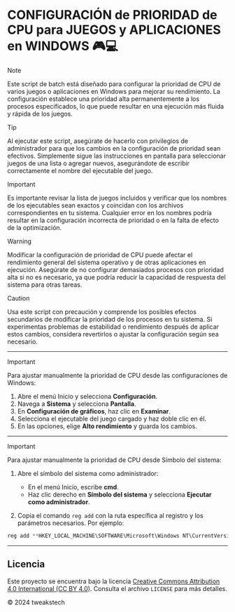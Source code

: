 # CONFIGURACIÓN de PRIORIDAD de CPU para JUEGOS y APLICACIONES en WINDOWS 🎮💻

> [!NOTE]
> Este script de batch está diseñado para configurar la prioridad de CPU de varios juegos o aplicaciones en Windows para mejorar su rendimiento. La configuración establece una prioridad alta permanentemente a los procesos especificados, lo que puede resultar en una ejecución más fluida y rápida de los juegos.

> [!TIP]
> Al ejecutar este script, asegúrate de hacerlo con privilegios de administrador para que los cambios en la configuración de prioridad sean efectivos. Simplemente sigue las instrucciones en pantalla para seleccionar juegos de una lista o agregar nuevos, asegurándote de escribir correctamente el nombre del ejecutable del juego.

> [!IMPORTANT]
> Es importante revisar la lista de juegos incluidos y verificar que los nombres de los ejecutables sean exactos y coincidan con los archivos correspondientes en tu sistema. Cualquier error en los nombres podría resultar en la configuración incorrecta de prioridad o en la falta de efecto de la optimización.

> [!WARNING]
> Modificar la configuración de prioridad de CPU puede afectar el rendimiento general del sistema operativo y de otras aplicaciones en ejecución. Asegúrate de no configurar demasiados procesos con prioridad alta si no es necesario, ya que podría reducir la capacidad de respuesta del sistema para otras tareas.

> [!CAUTION]
> Usa este script con precaución y comprende los posibles efectos secundarios de modificar la prioridad de los procesos en tu sistema. Si experimentas problemas de estabilidad o rendimiento después de aplicar estos cambios, considera revertirlos o ajustar la configuración según sea necesario.

---

> [!IMPORTANT]
> Para ajustar manualmente la prioridad de CPU desde las configuraciones de Windows:
1. Abre el menú Inicio y selecciona **Configuración**.
2. Navega a **Sistema** y selecciona **Pantalla**.
3. En **Configuración de gráficos**, haz clic en **Examinar**.
4. Selecciona el ejecutable del juego cargado y haz doble clic en él.
5. En las opciones, elige **Alto rendimiento** y guarda los cambios.

---

> [!IMPORTANT]
> Para ajustar manualmente la prioridad de CPU desde Símbolo del sistema:

1. Abre el símbolo del sistema como administrador:
   - En el menú Inicio, escribe **cmd**.
   - Haz clic derecho en **Símbolo del sistema** y selecciona **Ejecutar como administrador**.

2. Copia el comando `reg add` con la ruta específica al registro y los parámetros necesarios. Por ejemplo:

```PowerShell 
reg add **HKEY_LOCAL_MACHINE\SOFTWARE\Microsoft\Windows NT\CurrentVersion\Image File Execution Options\NombreDelEjecutable\PerfOptions** /v **CpuPriorityClass** /t REG_DWORD /d 3 /f
```

---

## Licencia

 Este proyecto se encuentra bajo la licencia [Creative Commons Attribution 4.0 International (CC BY 4.0)](https://creativecommons.org/licenses/by/4.0/). Consulta el archivo `LICENSE` para más detalles.

© 2024 tweakstech
